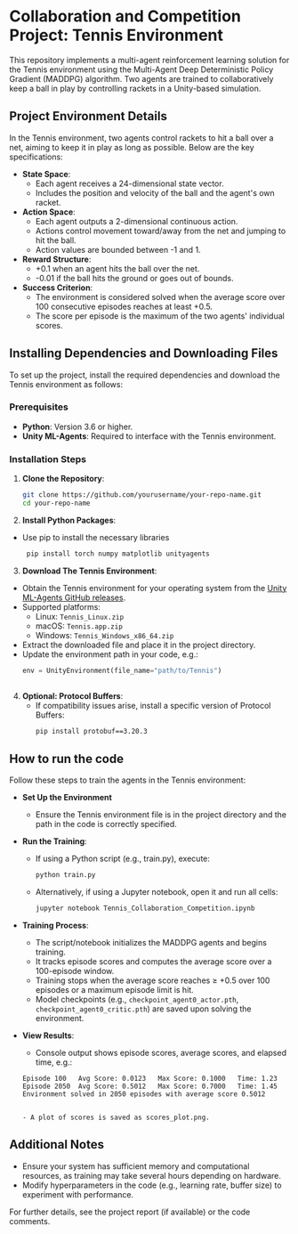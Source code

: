# Collaboration and Competition Project: Tennis Environment

This repository implements a multi-agent reinforcement learning solution for the Tennis environment using the Multi-Agent Deep Deterministic Policy Gradient (MADDPG) algorithm. Two agents are trained to collaboratively keep a ball in play by controlling rackets in a Unity-based simulation.

## Project Environment Details

In the Tennis environment, two agents control rackets to hit a ball over a net, aiming to keep it in play as long as possible. Below are the key specifications:

- **State Space**: 
  - Each agent receives a 24-dimensional state vector.
  - Includes the position and velocity of the ball and the agent's own racket.
- **Action Space**: 
  - Each agent outputs a 2-dimensional continuous action.
  - Actions control movement toward/away from the net and jumping to hit the ball.
  - Action values are bounded between -1 and 1.
- **Reward Structure**: 
  - +0.1 when an agent hits the ball over the net.
  - -0.01 if the ball hits the ground or goes out of bounds.
- **Success Criterion**: 
  - The environment is considered solved when the average score over 100 consecutive episodes reaches at least +0.5.
  - The score per episode is the maximum of the two agents' individual scores.

## Installing Dependencies and Downloading Files

To set up the project, install the required dependencies and download the Tennis environment as follows:

### Prerequisites

- **Python**: Version 3.6 or higher.
- **Unity ML-Agents**: Required to interface with the Tennis environment.

### Installation Steps

1. **Clone the Repository**:
   ```bash
   git clone https://github.com/yourusername/your-repo-name.git
   cd your-repo-name
   
2. **Install Python Packages**:
  - Use pip to install the necessary libraries
    ```bash
     pip install torch numpy matplotlib unityagents
    
3. **Download The Tennis Environment**:
  - Obtain the Tennis environment for your operating system from the [Unity ML-Agents GitHub releases](https://github.com/Unity-Technologies/ml-agents/releases).
  - Supported platforms:
    - Linux: `Tennis_Linux.zip`
    - macOS: `Tennis.app.zip`
    - Windows: `Tennis_Windows_x86_64.zip`
  - Extract the downloaded file and place it in the project directory.
  - Update the environment path in your code, e.g.:
    ```python
    env = UnityEnvironment(file_name="path/to/Tennis")
  
4. **Optional: Protocol Buffers**:
   - If compatibility issues arise, install a specific version of Protocol Buffers:
     ```bash
     pip install protobuf==3.20.3

## How to run the code

Follow these steps to train the agents in the Tennis environment:

- **Set Up the Environment**
  - Ensure the Tennis environment file is in the project directory and the path in the code is correctly specified.
- **Run the Training**:
  - If using a Python script (e.g., train.py), execute:
    ```bash
    python train.py

  - Alternatively, if using a Jupyter notebook, open it and run all cells:
    ```bash
    jupyter notebook Tennis_Collaboration_Competition.ipynb

- **Training Process**:
  - The script/notebook initializes the MADDPG agents and begins training.
  - It tracks episode scores and computes the average score over a 100-episode window.
  - Training stops when the average score reaches ≥ +0.5 over 100 episodes or a maximum episode limit is hit.
  - Model checkpoints (e.g., `checkpoint_agent0_actor.pth`, `checkpoint_agent0_critic.pth`) are saved upon solving the environment.

- **View Results**:
  - Console output shows episode scores, average scores, and elapsed time, e.g.:
  ```
  Episode 100	Avg Score: 0.0123	Max Score: 0.1000	Time: 1.23
  Episode 2050	Avg Score: 0.5012	Max Score: 0.7000	Time: 1.45
  Environment solved in 2050 episodes with average score 0.5012


  - A plot of scores is saved as scores_plot.png.

## Additional Notes
- Ensure your system has sufficient memory and computational resources, as training may take several hours depending on hardware.
- Modify hyperparameters in the code (e.g., learning rate, buffer size) to experiment with performance.

For further details, see the project report (if available) or the code comments.


   

